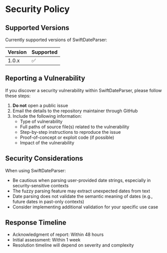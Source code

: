 # Security Policy

## Supported Versions

Currently supported versions of SwiftDateParser:

| Version | Supported          |
| ------- | ------------------ |
| 1.0.x   | :white_check_mark: |

## Reporting a Vulnerability

If you discover a security vulnerability within SwiftDateParser, please follow these steps:

1. **Do not** open a public issue
2. Email the details to the repository maintainer through GitHub
3. Include the following information:
   - Type of vulnerability
   - Full paths of source file(s) related to the vulnerability
   - Step-by-step instructions to reproduce the issue
   - Proof-of-concept or exploit code (if possible)
   - Impact of the vulnerability

## Security Considerations

When using SwiftDateParser:

- Be cautious when parsing user-provided date strings, especially in security-sensitive contexts
- The fuzzy parsing feature may extract unexpected dates from text
- Date parsing does not validate the semantic meaning of dates (e.g., future dates in past-only contexts)
- Consider implementing additional validation for your specific use case

## Response Timeline

- Acknowledgment of report: Within 48 hours
- Initial assessment: Within 1 week
- Resolution timeline will depend on severity and complexity